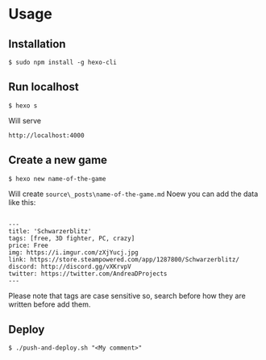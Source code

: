# Usage
## Installation
```
$ sudo npm install -g hexo-cli
```
## Run localhost
```
$ hexo s
```
Will serve
```
http://localhost:4000
```

## Create a new game
```
$ hexo new name-of-the-game
```
Will create `source\_posts\name-of-the-game.md`
Noew you can add the data like this:
```

---
title: 'Schwarzerblitz'	
tags: [free, 3D fighter, PC, crazy]
price: Free	
img: https://i.imgur.com/zXjYucj.jpg
link: https://store.steampowered.com/app/1287800/Schwarzerblitz/	
discord: http://discord.gg/vXKrvpV	
twitter: https://twitter.com/AndreaDProjects
---

```
Please note that tags are case sensitive so, search before how they are written before add them.

## Deploy
```
$ ./push-and-deploy.sh "<My comment>"
```

